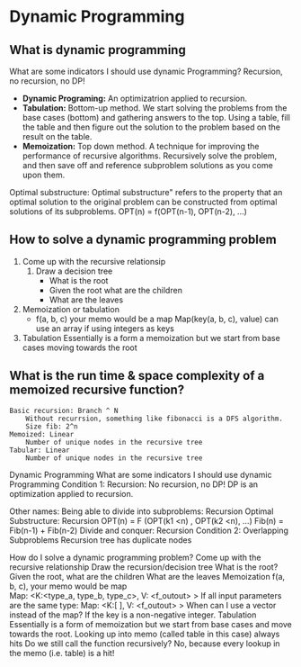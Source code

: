 # Dynamic Programming

## What is dynamic programming

What are some indicators I should use dynamic Programming? Recursion, no recursion, no DP!

* **Dynamic Programing:** An optimizatrion applied to recursion.
* **Tabulation:** Bottom-up method. We start solving the problems from the base cases (bottom) and gathering answers to the top. Using a table, fill the table and then figure out the solution to the problem based on the result on the table.
* **Memoization:** Top down method. A technique for improving the performance of recursive algorithms. Recursively solve the problem, and then save off and reference subproblem solutions as you come upon them.



Optimal substructure: Optimal substructure" refers to the property that an optimal solution to the original problem can be constructed from optimal solutions of its subproblems.
        OPT(n) = f(OPT(n-1), OPT(n-2), ...)


## How to solve a dynamic programming problem

1. Come up with the recursive relationsip
    1. Draw a decision tree
        * What is the root
        * Given the root what are the children
        * What are the leaves
1. Memoization or tabulation
    * f(a, b, c) your memo would be a map
        Map(key(a, b, c), value)
        can use an array if using integers as keys
1. Tabulation
    Essentially is a form a memoization but we start from base cases moving towards the root


## What is the run time & space complexity of a memoized recursive function?
    Basic recursion: Branch ^ N
        Without recurrsion, something like fibonacci is a DFS algorithm. 
        Size fib: 2^n
    Memoized: Linear
        Number of unique nodes in the recursive tree
    Tabular: Linear
        Number of unique nodes in the recursive tree






Dynamic Programming
What are some indicators I should use dynamic Programming
Condition 1: Recursion: No recursion, no DP!
DP is an optimization applied to recursion.


Other names:
Being able to divide into subproblems: Recursion
Optimal Substructure: Recursion
OPT(n) = F (OPT(k1 <n) ,  OPT(k2 <n), …)
Fib(n) = Fib(n-1) + Fib(n-2)
Divide and conquer: Recursion 
Condition 2: Overlapping Subproblems
Recursion tree has duplicate nodes

How do I solve a dynamic programming problem?
Come up with the recursive relationship
Draw the recursion/decision tree
What is the root?
Given the root, what are the children
What are the leaves
Memoization
f(a, b, c), your memo would be map  
Map: <K:<type_a, type_b, type_c>, V: <f_outout> >
If all input parameters are the same type:
Map: <K:[ ], V: <f_outout> >
When can I use a vector instead of the map?
If the key is a non-negative integer.
Tabulation
Essentially is a form of memoization but we start from base cases and move towards the root.
Looking up into memo (called table in this case) always hits
Do we still call the function recursively?
No, because every lookup in the memo (i.e. table) is a hit!


